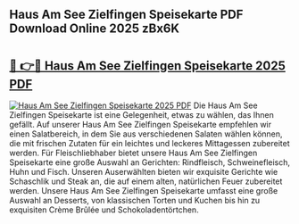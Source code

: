 ## Haus Am See Zielfingen Speisekarte PDF Download Online 2025 zBx6K

# <h2><a href="http://gcari6k.nevu.top/?p=Haus+Am+See+Zielfingen+Speisekarte">🔗 👉🔴 Haus Am See Zielfingen Speisekarte 2025 PDF</a></h2>

[![Haus Am See Zielfingen Speisekarte 2025 PDF](https://i.imgur.com/dBaPXMq.png)](http://gcari6k.nevu.top/?p=Haus+Am+See+Zielfingen+Speisekarte)
Die Haus Am See Zielfingen Speisekarte ist eine Gelegenheit, etwas zu wählen, das Ihnen gefällt. Auf unserer Haus Am See Zielfingen Speisekarte empfehlen wir einen Salatbereich, in dem Sie aus verschiedenen Salaten wählen können, die mit frischen Zutaten für ein leichtes und leckeres Mittagessen zubereitet werden. Für Fleischliebhaber bietet unsere Haus Am See Zielfingen Speisekarte eine große Auswahl an Gerichten: Rindfleisch, Schweinefleisch, Huhn und Fisch. Unseren Auserwählten bieten wir exquisite Gerichte wie Schaschlik und Steak an, die auf einem alten, natürlichen Feuer zubereitet werden. Unsere Haus Am See Zielfingen Speisekarte umfasst eine große Auswahl an Desserts, von klassischen Torten und Kuchen bis hin zu exquisiten Crème Brûlée und Schokoladentörtchen.
